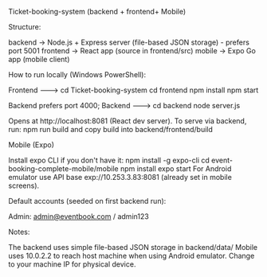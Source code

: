 Ticket-booking-system (backend + frontend+ Mobile)

Structure:

backend   -> Node.js + Express server (file-based JSON storage) - prefers port 5001
frontend  -> React app (source in frontend/src)
mobile    -> Expo Go app (mobile client)

How to run locally (Windows PowerShell):

Frontend ---> cd Ticket-booking-system
              cd frontend
              npm install 
              npm start

Backend prefers port 4000;
Backend ---> cd backend
             node server.js

Opens at http://localhost:8081 (React dev server).
To serve via backend, run: npm run build and copy build into backend/frontend/build

Mobile (Expo)

Install expo CLI if you don't have it: npm install -g expo-cli cd event-booking-complete-mobile/mobile npm install expo start
For Android emulator use API base exp://10.253.3.83:8081 (already set in mobile screens).

Default accounts (seeded on first backend run):

Admin: admin@eventbook.com / admin123

Notes:

The backend uses simple file-based JSON storage in backend/data/
Mobile uses 10.0.2.2 to reach host machine when using Android emulator. Change to your machine IP for physical device.
